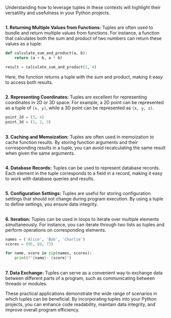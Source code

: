 Understanding how to leverage tuples in these contexts will highlight their versatility and usefulness in your Python projects.
##
**1. Returning Multiple Values from Functions:**
Tuples are often used to bundle and return multiple values from functions. For instance, a function that calculates both the sum and product of two numbers can return these values as a tuple:

```python
def calculate_sum_and_product(a, b):
    return (a + b, a * b)

result = calculate_sum_and_product(3, 4)
```

Here, the function returns a tuple with the sum and product, making it easy to access both results.
##
**2. Representing Coordinates:**
Tuples are excellent for representing coordinates in 2D or 3D space. For example, a 2D point can be represented as a tuple of `(x, y)`, while a 3D point can be represented as `(x, y, z)`.

```python
point_2d = (3, 4)
point_3d = (1, 2, 3)
```
##
**3. Caching and Memoization:**
Tuples are often used in memoization to cache function results. By storing function arguments and their corresponding results in a tuple, you can avoid recalculating the same result when given the same arguments.
##
**4. Database Records:**
Tuples can be used to represent database records. Each element in the tuple corresponds to a field in a record, making it easy to work with database queries and results.
##
**5. Configuration Settings:**
Tuples are useful for storing configuration settings that should not change during program execution. By using a tuple to define settings, you ensure data integrity.
##
**6. Iteration:**
Tuples can be used in loops to iterate over multiple elements simultaneously. For instance, you can iterate through two lists as tuples and perform operations on corresponding elements.

```python
names = ('Alice', 'Bob', 'Charlie')
scores = (95, 88, 73)

for name, score in zip(names, scores):
    print(f"{name}: {score}")
```
##
**7. Data Exchange:**
Tuples can serve as a convenient way to exchange data between different parts of a program, such as communicating between threads or modules.

These practical applications demonstrate the wide range of scenarios in which tuples can be beneficial. By incorporating tuples into your Python projects, you can enhance code readability, maintain data integrity, and improve overall program efficiency.
